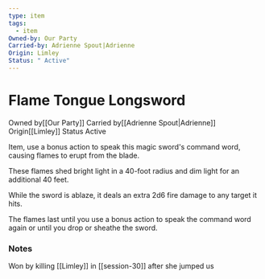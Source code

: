 ```yaml
---
type: item
tags:
  - item
Owned-by: Our Party
Carried-by: Adrienne Spout|Adrienne
Origin: Limley
Status: " Active"
---
```


# Flame Tongue Longsword

<span class="dataview inline-field"><span class="inline-field-key">Owned by</span><span class="inline-field-value">[[Our Party]]</span></span>
<span class="dataview inline-field"><span class="inline-field-key">Carried by</span><span class="inline-field-value">[[Adrienne Spout|Adrienne]]</span></span>
<span class="dataview inline-field"><span class="inline-field-key">Origin</span><span class="inline-field-value">[[Limley]]</span></span>
<span class="dataview inline-field"><span class="inline-field-key">Status</span><span class="inline-field-value"> Active</span></span>

Item, use a bonus action to speak this magic sword's command word, causing flames to erupt from the blade. 

These flames shed bright light in a 40-foot radius and dim light for an additional 40 feet. 

While the sword is ablaze, it deals an extra 2d6 fire damage to any target it hits. 

The flames last until you use a bonus action to speak the command word again or until you drop or sheathe the sword.

### Notes
Won by killing [[Limley]] in [[session-30]] after she jumped us 
